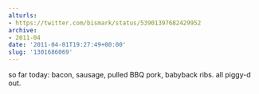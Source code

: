 ```yaml
---
alturls:
- https://twitter.com/bismark/status/53901397682429952
archive:
- 2011-04
date: '2011-04-01T19:27:49+00:00'
slug: '1301686069'
---
```


so far today: bacon, sausage, pulled BBQ pork, babyback ribs. all piggy-d out.

